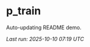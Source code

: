 # p_train

Auto-updating README demo.

<!--START_SECTION:status-->
_Last run: 2025-10-10 07:19 UTC_
<!--END_SECTION:status-->




































































































































































































































































































































































































































































































































































































































































































































































































































































































































































































































































































































































































